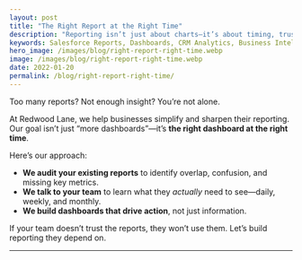 ```yaml
---
layout: post
title: "The Right Report at the Right Time"
description: "Reporting isn’t just about charts—it’s about timing, trust, and clarity. Here's how we deliver reports that actually get used."
keywords: Salesforce Reports, Dashboards, CRM Analytics, Business Intelligence
hero_image: /images/blog/right-report-right-time.webp
image: /images/blog/right-report-right-time.webp
date: 2022-01-20
permalink: /blog/right-report-right-time/
---
```


Too many reports? Not enough insight? You’re not alone.

At Redwood Lane, we help businesses simplify and sharpen their reporting. Our goal isn’t just “more dashboards”—it’s **the right dashboard at the right time**.

Here’s our approach:

- **We audit your existing reports** to identify overlap, confusion, and missing key metrics.
- **We talk to your team** to learn what they *actually* need to see—daily, weekly, and monthly.
- **We build dashboards that drive action**, not just information.

If your team doesn’t trust the reports, they won’t use them. Let’s build reporting they depend on.

---
